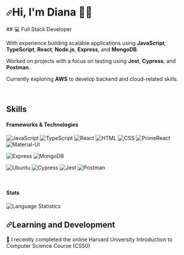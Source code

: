 <div class="Box-body">
  <h1 dir="auto"><a id="user-content-hi-im-diana-" class="anchor" aria-hidden="true" tabindex="-1" href="#hi-im-diana-"><svg class="octicon octicon-link" viewBox="0 0 16 16" version="1.1" width="16" height="16" aria-hidden="true"><path d="m7.775 3.275 1.25-1.25a3.5 3.5 0 1 1 4.95 4.95l-2.5 2.5a3.5 3.5 0 0 1-4.95 0 .751.751 0 0 1 .018-1.042.751.751 0 0 1 1.042-.018 1.998 1.998 0 0 0 2.83 0l2.5-2.5a2.002 2.002 0 0 0-2.83-2.83l-1.25 1.25a.751.751 0 0 1-1.042-.018.751.751 0 0 1-.018-1.042Zm-4.69 9.64a1.998 1.998 0 0 0 2.83 0l1.25-1.25a.751.751 0 0 1 1.042.018.751.751 0 0 1 .018 1.042l-1.25 1.25a3.5 3.5 0 1 1-4.95-4.95l2.5-2.5a3.5 3.5 0 0 1 4.95 0 .751.751 0 0 1-.018 1.042.751.751 0 0 1-1.042.018 1.998 1.998 0 0 0-2.83 0l-2.5 2.5a1.998 1.998 0 0 0 0 2.83Z"></path></svg></a>Hi, I'm Diana 👋🏻</h1>
 <div class="pt-4 mb-4">
## 💻 Full Stack Developer

With experience building scalable applications using **JavaScript**, **TypeScript**, **React**, **Node.js**, **Express**, and **MongoDB**.

Worked on projects with a focus on testing using **Jest**, **Cypress**, and **Postman**.

Currently exploring **AWS** to develop backend and cloud-related skills.

</div>
&nbsp;

<div class="pt-4 mb-4">
<div class="pt-4 mb-4">
  <h2>Skills</h2>
</div>
  <p>
    <h4>Frameworks &amp; Technologies</h4>
    <img src="https://img.shields.io/badge/-JavaScript-%23F7DF1E" alt="JavaScript"> 
    <img src="https://img.shields.io/badge/-TypeScript-%233178C6" alt="TypeScript"> 
    <img src="https://img.shields.io/badge/-React-%2361DAFB" alt="React"> 
    <img src="https://img.shields.io/badge/-HTML-%23E34F26" alt="HTML"> 
    <img src="https://img.shields.io/badge/-CSS-%231572B6" alt="CSS"> 
    <img src="https://img.shields.io/badge/-PrimeReact-%23673ab7" alt="PrimeReact">
    <img src="https://img.shields.io/badge/-Material--UI-0081CB?style=flat&logo=material-ui&logoColor=white" alt="Material-UI">
  </p>

  <p>
    <img src="https://img.shields.io/badge/Express-000000?style=flat&logo=express&logoColor=white" alt="Express"> 
    <img src="https://img.shields.io/badge/MongoDB-4EA94B?style=flat&logo=mongodb&logoColor=white" alt="MongoDB">
  </p>

  <p>
    <img src="https://img.shields.io/badge/Ubuntu-E95420?style=flat&logo=ubuntu&logoColor=white" alt="Ubuntu"> 
    <img src="https://img.shields.io/badge/Cypress-17202C?style=flat&logo=cypress&logoColor=white" alt="Cypress">
    <img src="https://img.shields.io/badge/Jest-C21325?style=flat&logo=jest&logoColor=white" alt="Jest">
    <img src="https://img.shields.io/badge/-Postman-FF6C37?style=flat&logo=postman&logoColor=white" alt="Postman">
  </p>
</div>


  &nbsp;

  <div class="mb-4">
  <h4> Stats</h2>
<img src="https://github-readme-stats.vercel.app/api/top-langs/?username=divoz&layout=compact&theme=dark" alt="Language Statistics">
  </div>
<h2 dir="auto"><a id="user-content-learning-and-development" class="anchor" aria-hidden="true" tabindex="-1" href="#learning-and-development"><svg class="octicon octicon-link" viewBox="0 0 16 16" version="1.1" width="16" height="16" aria-hidden="true"><path d="m7.775 3.275 1.25-1.25a3.5 3.5 0 1 1 4.95 4.95l-2.5 2.5a3.5 3.5 0 0 1-4.95 0 .751.751 0 0 1 .018-1.042.751.751 0 0 1 1.042-.018 1.998 1.998 0 0 0 2.83 0l2.5-2.5a2.002 2.002 0 0 0-2.83-2.83l-1.25 1.25a.751.751 0 0 1-1.042-.018.751.751 0 0 1-.018-1.042Zm-4.69 9.64a1.998 1.998 0 0 0 2.83 0l1.25-1.25a.751.751 0 0 1 1.042.018.751.751 0 0 1 .018 1.042l-1.25 1.25a3.5 3.5 0 1 1-4.95-4.95l2.5-2.5a3.5 3.5 0 0 1 4.95 0 .751.751 0 0 1-.018 1.042.751.751 0 0 1-1.042.018 1.998 1.998 0 0 0-2.83 0l-2.5 2.5a1.998 1.998 0 0 0 0 2.83Z"></path></svg></a>Learning and Development</h2>
<p dir="auto">🌱 I recently completed the online Harvard University Introduction to Computer Science Course (CS50)</p>
<!-- <h2 dir="auto"><a id="user-content-get-in-touch" class="anchor" aria-hidden="true" tabindex="-1" href="#get-in-touch"><svg class="octicon octicon-link" viewBox="0 0 16 16" version="1.1" width="16" height="16" aria-hidden="true"><path d="m7.775 3.275 1.25-1.25a3.5 3.5 0 1 1 4.95 4.95l-2.5 2.5a3.5 3.5 0 0 1-4.95 0 .751.751 0 0 1 .018-1.042.751.751 0 0 1 1.042-.018 1.998 1.998 0 0 0 2.83 0l2.5-2.5a2.002 2.002 0 0 0-2.83-2.83l-1.25 1.25a.751.751 0 0 1-1.042-.018.751.751 0 0 1-.018-1.042Zm-4.69 9.64a1.998 1.998 0 0 0 2.83 0l1.25-1.25a.751.751 0 0 1 1.042.018.751.751 0 0 1 .018 1.042l-1.25 1.25a3.5 3.5 0 1 1-4.95-4.95l2.5-2.5a3.5 3.5 0 0 1 4.95 0 .751.751 0 0 1-.018 1.042.751.751 0 0 1-1.042.018 1.998 1.998 0 0 0-2.83 0l-2.5 2.5a1.998 1.998 0 0 0 0 2.83Z"></path></svg></a>Get in touch</h2>
<p> <a href="https://www.linkedin.com/in/divoz/" target="_blank" rel="noopener noreferrer">LinkedIn</a> </p> -->
</div>



